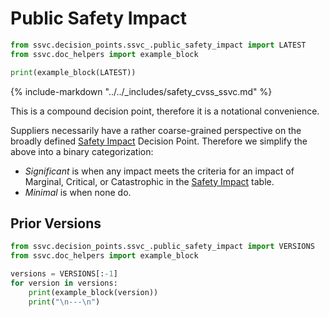 # Public Safety Impact

```python exec="true" idprefix=""
from ssvc.decision_points.ssvc_.public_safety_impact import LATEST
from ssvc.doc_helpers import example_block

print(example_block(LATEST))
```

{% include-markdown "../../_includes/safety_cvss_ssvc.md" %}

This is a compound decision point, therefore it is a notational convenience.

Suppliers necessarily have a rather coarse-grained perspective on the broadly defined [Safety Impact](safety_impact.md) Decision Point.
Therefore we simplify the above into a binary categorization:

- *Significant* is when any impact meets the criteria for an impact of Marginal, Critical, or Catastrophic in the
  [Safety Impact](safety_impact.md) table.
- *Minimal* is when none do.

## Prior Versions

```python exec="true" idprefix=""
from ssvc.decision_points.ssvc_.public_safety_impact import VERSIONS
from ssvc.doc_helpers import example_block

versions = VERSIONS[:-1]
for version in versions:
    print(example_block(version))
    print("\n---\n")
```
